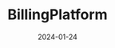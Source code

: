 ---  
layout: startup_page  
title: "BillingPlatform"  
id: "billingplatform.com"  
permalink: "/billingplatformbillingplatform.com01242024/"  
website: "https://billingplatform.com/"  
funding_round: "Growth Equity"  
funding_amount: "$90M"  
investors: "FTV Capital, Columbia Capital"  
about: "BillingPlatform provides a cloud-based revenue lifecycle management platform for businesses with innovative pricing models. It offers comprehensive solutions for the Office of the CFO, enabling new revenue streams, reducing revenue leakage, and improving customer satisfaction. The platform supports various monetization strategies, from subscriptions to usage-based pricing."  
markets: "Financial Technology, Software, Billing, Enterprise Software, FinTech, SaaS"  
hq: "Centennial, Colorado, United States"  
founded_year: "2012"  
linkedin: "https://www.linkedin.com/company/billingplatform"  
twitter: "http://twitter.com/BillingPlatform"  
instagram: ""  
facebook: "http://www.facebook.com/billingplatform"  
crunchbase: "https://www.crunchbase.com/organization/billing-platform"  
pitchbook: ""  

date_display: "24-Jan-2024"  
date: "2024-01-24"

# SEO Optimization  
meta_title: "BillingPlatform - Growth Equity Funding ($90M)"  
meta_description: "BillingPlatform, BillingPlatform provides a cloud-based revenue lifecycle management platform for businesses with innovative pricing models. It offers comprehensive so..."  
meta_keywords: "BillingPlatform, Financial Technology, Software, Billing, Enterprise Software, FinTech, SaaS, Growth Equity funding"  
canonical_url: "https://startup.projectstartups.com/billingplatformbillingplatform.com01242024/"  
---